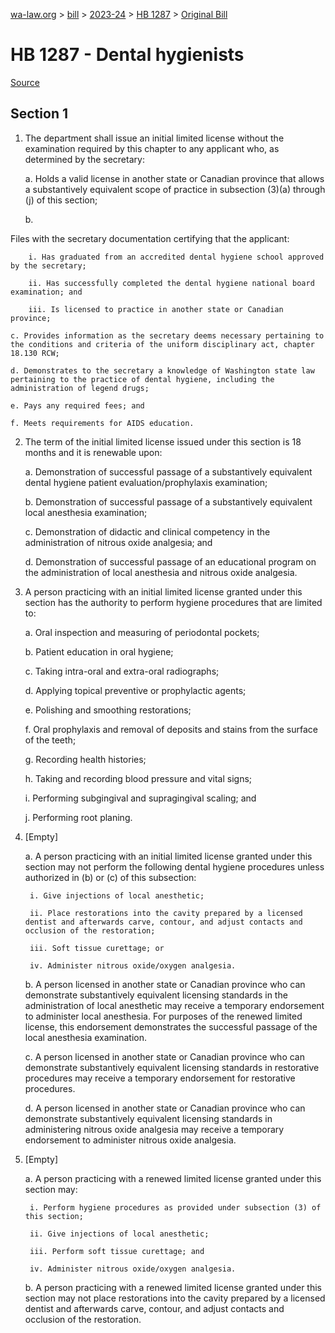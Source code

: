 [wa-law.org](/) > [bill](/bill/) > [2023-24](/bill/2023-24/) > [HB 1287](/bill/2023-24/hb/1287/) > [Original Bill](/bill/2023-24/hb/1287/1/)

# HB 1287 - Dental hygienists

[Source](http://lawfilesext.leg.wa.gov/biennium/2023-24/Pdf/Bills/House%20Bills/1287.pdf)

## Section 1
1. The department shall issue an initial limited license without the examination required by this chapter to any applicant who, as determined by the secretary:

    a. Holds a valid license in another state or Canadian province that allows a substantively equivalent scope of practice in subsection (3)(a) through (j) of this section;

    b.

Files with the secretary documentation certifying that the applicant:

        i. Has graduated from an accredited dental hygiene school approved by the secretary;

        ii. Has successfully completed the dental hygiene national board examination; and

        iii. Is licensed to practice in another state or Canadian province;

    c. Provides information as the secretary deems necessary pertaining to the conditions and criteria of the uniform disciplinary act, chapter 18.130 RCW;

    d. Demonstrates to the secretary a knowledge of Washington state law pertaining to the practice of dental hygiene, including the administration of legend drugs;

    e. Pays any required fees; and

    f. Meets requirements for AIDS education.

2. The term of the initial limited license issued under this section is 18 months and it is renewable upon:

    a. Demonstration of successful passage of a substantively equivalent dental hygiene patient evaluation/prophylaxis examination;

    b. Demonstration of successful passage of a substantively equivalent local anesthesia examination;

    c. Demonstration of didactic and clinical competency in the administration of nitrous oxide analgesia; and

    d. Demonstration of successful passage of an educational program on the administration of local anesthesia and nitrous oxide analgesia.

3. A person practicing with an initial limited license granted under this section has the authority to perform hygiene procedures that are limited to:

    a. Oral inspection and measuring of periodontal pockets;

    b. Patient education in oral hygiene;

    c. Taking intra-oral and extra-oral radiographs;

    d. Applying topical preventive or prophylactic agents;

    e. Polishing and smoothing restorations;

    f. Oral prophylaxis and removal of deposits and stains from the surface of the teeth;

    g. Recording health histories;

    h. Taking and recording blood pressure and vital signs;

    i. Performing subgingival and supragingival scaling; and

    j. Performing root planing.

4. [Empty]

    a. A person practicing with an initial limited license granted under this section may not perform the following dental hygiene procedures unless authorized in (b) or (c) of this subsection:

        i. Give injections of local anesthetic;

        ii. Place restorations into the cavity prepared by a licensed dentist and afterwards carve, contour, and adjust contacts and occlusion of the restoration;

        iii. Soft tissue curettage; or

        iv. Administer nitrous oxide/oxygen analgesia.

    b. A person licensed in another state or Canadian province who can demonstrate substantively equivalent licensing standards in the administration of local anesthetic may receive a temporary endorsement to administer local anesthesia. For purposes of the renewed limited license, this endorsement demonstrates the successful passage of the local anesthesia examination.

    c. A person licensed in another state or Canadian province who can demonstrate substantively equivalent licensing standards in restorative procedures may receive a temporary endorsement for restorative procedures.

    d. A person licensed in another state or Canadian province who can demonstrate substantively equivalent licensing standards in administering nitrous oxide analgesia may receive a temporary endorsement to administer nitrous oxide analgesia.

5. [Empty]

    a. A person practicing with a renewed limited license granted under this section may:

        i. Perform hygiene procedures as provided under subsection (3) of this section;

        ii. Give injections of local anesthetic;

        iii. Perform soft tissue curettage; and

        iv. Administer nitrous oxide/oxygen analgesia.

    b. A person practicing with a renewed limited license granted under this section may not place restorations into the cavity prepared by a licensed dentist and afterwards carve, contour, and adjust contacts and occlusion of the restoration.
